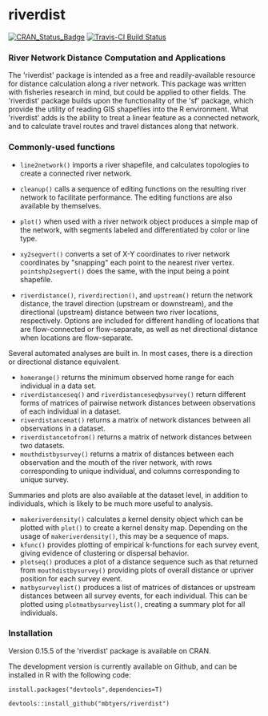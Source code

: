 # riverdist 

[![CRAN_Status_Badge](http://www.r-pkg.org/badges/version/riverdist)](https://cran.r-project.org/package=riverdist)
[![Travis-CI Build Status](https://travis-ci.org/mbtyers/riverdist.svg?branch=master)](https://travis-ci.org/mbtyers/riverdist)

### River Network Distance Computation and Applications

The 'riverdist' package is intended as a free and readily-available resource for distance calculation along a river network.  This package was written with fisheries research in mind, but could be applied to other fields.  The 'riverdist' package builds upon the functionality of the 'sf' package, which provide the utility of reading GIS shapefiles into the R environment.  What 'riverdist' adds is the ability to treat a linear feature as a connected network, and to calculate travel routes and travel distances along that network.

### Commonly-used functions

* `line2network()` imports a river shapefile, and calculates topologies to create a connected river network.

* `cleanup()` calls a sequence of editing functions on the resulting river network to facilitate performance.  The editing functions are also available by themselves.

* `plot()` when used with a river network object produces a simple map of the network, with segments labeled and differentiated by color or line type.

* `xy2segvert()` converts a set of X-Y coordinates to river network coordinates by "snapping" each point to the nearest river vertex.  `pointshp2segvert()` does the same, with the input being a point shapefile.

* `riverdistance()`, `riverdirection()`, and `upstream()` return the network distance, the travel direction (upstream or downstream), and the directional (upstream) distance between two river locations, respectively.  Options are included for different handling of locations that are flow-connected or flow-separate, as well as net directional distance when locations are flow-separate.

Several automated analyses are built in.  In most cases, there is a direction or directional distance equivalent.

* `homerange()` returns the minimum observed home range for each individual in a data set.
* `riverdistanceseq()` and `riverdistanceseqbysurvey()` return different forms of matrices of pairwise network distances between observations of each individual in a dataset.
* `riverdistancemat()` returns a matrix of network distances between all observations in a dataset.
* `riverdistancetofrom()` returns a matrix of network distances between two datasets.
* `mouthdistbysurvey()` returns a matrix of distances between each observation and the mouth of the river network, with rows corresponding to unique individual, and columns corresponding to unique survey.

Summaries and plots are also available at the dataset level, in addition to individuals, which is likely to be much more useful to analysis.

* `makeriverdensity()` calculates a kernel density object which can be plotted with `plot()` to create a kernel density map.  Depending on the usage of `makeriverdensity()`, this may be a sequence of maps.
* `kfunc()` provides plotting of empirical k-functions for each survey event, giving evidence of clustering or dispersal behavior.
* `plotseq()` produces a plot of a distance sequence such as that returned from `mouthdistbysurvey()` providing plots of overall distance or upriver position for each survey event.
* `matbysurveylist()` produces a list of matrices of distances or upstream distances between all survey events, for each individual.  This can be plotted using `plotmatbysurveylist()`, creating a summary plot for all individuals.

### Installation

Version 0.15.5 of the 'riverdist' package is available on CRAN.

The development version is currently available on Github, and can be installed in R with the following code:

`install.packages("devtools",dependencies=T)`

`devtools::install_github("mbtyers/riverdist")`
